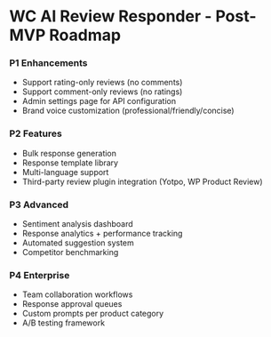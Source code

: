 # WC AI Review Responder - Post-MVP Roadmap

### P1 Enhancements
- Support rating-only reviews (no comments)
- Support comment-only reviews (no ratings)
- Admin settings page for API configuration
- Brand voice customization (professional/friendly/concise)

### P2 Features
- Bulk response generation
- Response template library
- Multi-language support
- Third-party review plugin integration (Yotpo, WP Product Review)

### P3 Advanced
- Sentiment analysis dashboard
- Response analytics + performance tracking
- Automated suggestion system
- Competitor benchmarking

### P4 Enterprise
- Team collaboration workflows
- Response approval queues
- Custom prompts per product category
- A/B testing framework